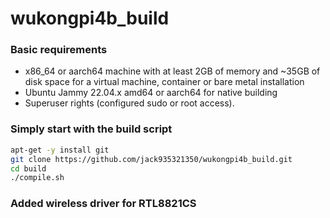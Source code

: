 # wukongpi4b_build

### Basic requirements

- x86_64 or aarch64 machine with at least 2GB of memory and ~35GB of disk space for a virtual machine, container or bare metal installation
- Ubuntu Jammy 22.04.x amd64 or aarch64 for native building 
- Superuser rights (configured sudo or root access).

### Simply start with the build script

```bash
apt-get -y install git
git clone https://github.com/jack935321350/wukongpi4b_build.git
cd build
./compile.sh
```

### Added wireless driver for RTL8821CS
